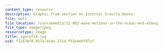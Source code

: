 ```yaml
---
content_type: resource
description: Graphic from section on Internal Gravity Waves.
file: null
file_location: /coursemedia/12-802-wave-motions-in-the-ocean-and-atmosphere-spring-2004/f11676fd917adc4e231df52e4ebf97af_igwrefl4.jpg
file_type: image/jpeg
resourcetype: Image
title: igwrefl4.jpg
uid: f11676fd-917a-dc4e-231d-f52e4ebf97af
---
```

